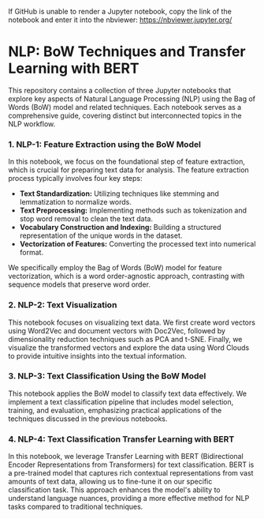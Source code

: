 If GitHub is unable to render a Jupyter notebook, copy the link of the notebook and enter it into the nbviewer: https://nbviewer.jupyter.org/


# NLP: BoW Techniques and Transfer Learning with BERT

This repository contains a collection of three Jupyter notebooks that explore key aspects of Natural Language Processing (NLP) using the Bag of Words (BoW) model and related techniques. Each notebook serves as a comprehensive guide, covering distinct but interconnected topics in the NLP workflow.

### 1. **NLP-1: Feature Extraction using the BoW Model**
In this notebook, we focus on the foundational step of feature extraction, which is crucial for preparing text data for analysis. The feature extraction process typically involves four key steps:
- **Text Standardization:** Utilizing techniques like stemming and lemmatization to normalize words.
- **Text Preprocessing:** Implementing methods such as tokenization and stop word removal to clean the text data.
- **Vocabulary Construction and Indexing:** Building a structured representation of the unique words in the dataset.
- **Vectorization of Features:** Converting the processed text into numerical format.

We specifically employ the Bag of Words (BoW) model for feature vectorization, which is a word order-agnostic approach, contrasting with sequence models that preserve word order.

### 2. **NLP-2: Text Visualization**
This notebook focuses on visualizing text data. We first create word vectors using Word2Vec and document vectors with Doc2Vec, followed by dimensionality reduction techniques such as PCA and t-SNE. Finally, we visualize the transformed vectors and explore the data using Word Clouds to provide intuitive insights into the textual information.

### 3. **NLP-3: Text Classification Using the BoW Model**
This notebook applies the BoW model to classify text data effectively. We implement a text classification pipeline that includes model selection, training, and evaluation, emphasizing practical applications of the techniques discussed in the previous notebooks.

### 4. **NLP-4: Text Classification Transfer Learning with BERT**
In this notebook, we leverage Transfer Learning with BERT (Bidirectional Encoder Representations from Transformers) for text classification. BERT is a pre-trained model that captures rich contextual representations from vast amounts of text data, allowing us to fine-tune it on our specific classification task. This approach enhances the model's ability to understand language nuances, providing a more effective method for NLP tasks compared to traditional techniques.
